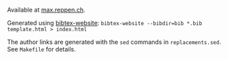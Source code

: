 Available at [max.reppen.ch](https://max.reppen.ch).

Generated using [bibtex-website](https://github.com/mreppen/bibtex-website):
```bibtex-website --bibdir=bib *.bib template.html > index.html```

The author links are generated with the `sed` commands in `replacements.sed`.
See `Makefile` for details.

